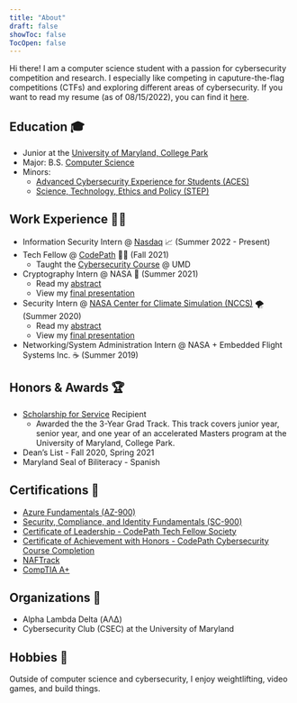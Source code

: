 ```yaml
---
title: "About"
draft: false
showToc: false
TocOpen: false
---
```

Hi there! I am a computer science student with a passion for cybersecurity competition and research. I especially like competing in caputure-the-flag competitions (CTFs) and exploring different areas of cybersecurity. If you want to read my resume (as of 08/15/2022), you can find it [here](https://files.amanthanvi.com/ThanviAman_Resume20220816_p.pdf).

## Education 🎓

- Junior at the [University of Maryland, College Park](https://www.umd.edu/)
- Major: B.S. [Computer Science](https://www.cs.umd.edu/)
- Minors:
  - [Advanced Cybersecurity Experience for Students (ACES)](https://aces.umd.edu/about-aces)
  - [Science, Technology, Ethics and Policy (STEP)](https://spp.umd.edu/your-education/undergraduate/minors/science-technology-ethics-and-policy-step-minor)

## Work Experience 🧑‍💼

- Information Security Intern @ [Nasdaq](https://www.nasdaq.com/) 📈 (Summer 2022 - Present)
- Tech Fellow @ [CodePath](https://codepath.org/) 🧑‍🏫 (Fall 2021)
  - Taught the [Cybersecurity Course](https://courses.codepath.org/snippets/cybersecurity_university/syllabus) @ UMD
- Cryptography Intern @ NASA 🚀 (Summer 2021)
  - Read my [abstract](https://files.amanthanvi.com/ThanviAman_cFSCryptoLibAbstractFinal_Summer2021.pdf)
  - View my [final presentation](https://files.amanthanvi.com/ThanviAman_FinalPresentation_Summer2021.pdf)
- Security Intern @ [NASA Center for Climate Simulation (NCCS)](https://www.nccs.nasa.gov/about-us/internships/intern-bios/aman) 🌪️ (Summer 2020)
  - Read my [abstract](https://files.amanthanvi.com/ThanviAman_Abstract_FINAL.pdf)
  - View my [final presentation](https://files.amanthanvi.com/FinalInternPresentation_FINAL.pdf)
- Networking/System Administration Intern @ NASA + Embedded Flight Systems Inc. ☕ (Summer 2019)

## Honors & Awards 🏆

- [Scholarship for Service](https://aces.umd.edu/sfs) Recipient
  - Awarded the the 3-Year Grad Track. This track covers junior year, senior year, and one year of an accelerated Masters program at the University of Maryland, College Park.
- Dean’s List - Fall 2020, Spring 2021
- Maryland Seal of Biliteracy - Spanish

## Certifications 📜

- [Azure Fundamentals (AZ-900)](https://www.credly.com/badges/84c0d569-f29d-4f90-836d-11c84b8ac8a4?source=linked_in_profile)
- [Security, Compliance, and Identity Fundamentals (SC-900)](https://www.credly.com/badges/10d5bd8d-37dc-4471-920e-f41ac05e8b6b?source=linked_in_profile)
- [Certificate of Leadership - CodePath Tech Fellow Society](https://drive.google.com/file/d/1bt2kWCcrge04ATPfc5gUq4xcPC9ZWP0T/view)
- [Certificate of Achievement with Honors - CodePath Cybersecurity Course Completion](https://drive.google.com/file/d/1Hk0WLHI04TcMUpGI2XqbBAOjQNeI6U2O/view)
- [NAFTrack](https://www.naftrack.com/)
- [CompTIA A+](https://www.credly.com/badges/19f98c9f-9fed-4b18-b641-2505a4dafbc5/linked_in_profile)

## Organizations 🤝

- Alpha Lambda Delta (ΑΛΔ)
- Cybersecurity Club (CSEC) at the University of Maryland

## Hobbies 🔧

Outside of computer science and cybersecurity, I enjoy weightlifting, video games, and build things.
